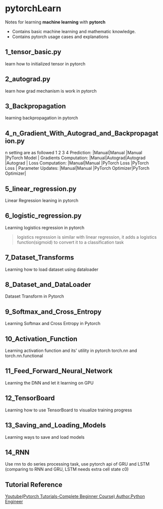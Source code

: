 # pytorchLearn
Notes for learning **machine learning** with **pytorch**
* Contains basic machine learning and mathematic knowledge.
* Contains pytorch usage cases and explanations 

## 1_tensor_basic.py
learn how to initialized tensor in pytorch

## 2_autograd.py
learn how grad mechanism is work in pytorch

## 3_Backpropagation
learning backpropagation in pytorch

## 4_n_Gradient_With_Autograd_and_Backpropagation.py
n setting are as followed
                            1       2           3               4
Prediction:             |Manual|Manual  |Manual           |PyTorch Model    |
Gradients Computation:  |Manual|Autograd|Autograd         |Autograd         |
Loss Computation:       |Manual|Manual  |PyTorch Loss     |PyTorch Loss     |
Parameter Updates:      |Manual|Manual  |PyTorch Optimizer|PyTorch Optimizer|

## 5_linear_regression.py
Linear Regression leaning in pytorch

## 6_logistic_regression.py
Learning logistics regression in pytorch

> logistics regression is similar with linear regression,
> it adds a logistics function(sigmoid) to convert it to a classification task

## 7_Dataset_Transforms
Learning how to load dataset using dataloader

## 8_Dataset_and_DataLoader
Dataset Transform in Pytorch

## 9_Softmax_and_Cross_Entropy
Learning Softmax and Cross Entropy in Pytorch

## 10_Activation_Function
Learning activation function and its' utility in pytorch torch.nn and torch.nn.functional

## 11_Feed_Forward_Neural_Network
Learning the DNN and let it learning on GPU

## 12_TensorBoard
Learning how to use TensorBoard to visualize training progress

## 13_Saving_and_Loading_Models
Learning ways to save and load models

## 14_RNN
Use rnn to do series processing task, use pytorch api of GRU and LSTM
(comparing to RNN and GRU, LSTM needs extra cell state c0)

## Tutorial Reference
[Youtube(Pytorch Tutorials-Complete Beginner Course) Author.Python Engineer](https://www.youtube.com/playlist?list=PLqnslRFeH2UrcDBWF5mfPGpqQDSta6VK4)
